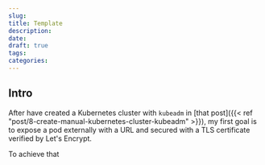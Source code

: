 ```yaml
---
slug: 
title: Template
description: 
date: 
draft: true
tags: 
categories:
---
```


## Intro

After have created a Kubernetes cluster with `kubeadm` in [that post]({{< ref "post/8-create-manual-kubernetes-cluster-kubeadm" >}}), my first goal is to expose a pod externally with a URL and secured with a TLS certificate verified by Let's Encrypt.

To achieve that

###